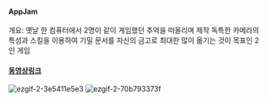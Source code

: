 #### AppJam

개요: 옛날 한 컴퓨터에서 2명이 같이 게임했던 추억을 떠올리며 제작
독특한 카메라의 특성과 스킬을 이용하여 기밀 문서를 자신의 금고로 최대한 많이 옮기는 것이 목표인 2인 게임

#### [동영상링크](https://youtu.be/-gL7jMtoo5Q)

![ezgif-2-3e5411e5e3](https://user-images.githubusercontent.com/67540874/167795855-a4bd6ea6-3335-44df-865f-e97695511375.gif)
![ezgif-2-70b793373f](https://user-images.githubusercontent.com/67540874/167795900-4a19349a-00ce-48f3-b18b-b755d9bb70ae.gif)
